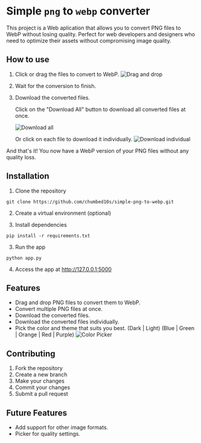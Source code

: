 # Simple `png` to `webp` converter

This project is a Web aplication that allows you to convert PNG files to WebP without losing quality. Perfect for web developers and designers who need to optimize their assets without compromising image quality.

## How to use

1. Click or drag the files to convert to WebP.
![Drag and drop](https://cdn.screenit.app/uploads/n0zrDLqO.gif)

2. Wait for the conversion to finish.

3. Download the converted files.

    Click on the "Download All" button to download all converted files at once.

    ![Download all](https://cdn.screenit.app/uploads/mPZamaes.png)

    Or click on each file to download it individually.
    ![Download individual](https://cdn.screenit.app/uploads/hQGb1aMu.png)

And that's it! You now have a WebP version of your PNG files without any quality loss.

## Installation

1. Clone the repository
```
git clone https://github.com/chumbed10s/simple-png-to-webp.git
```

2. Create a virtual environment (optional)

2. Install dependencies
```
pip install -r requirements.txt
```

3. Run the app
```
python app.py
```

4. Access the app at http://127.0.0.1:5000

## Features

- Drag and drop PNG files to convert them to WebP.
- Convert multiple PNG files at once.
- Download the converted files.
- Download the converted files individually.
- Pick the color and theme that suits you best. (Dark | Light) (Blue | Green | Orange | Red | Purple)
![Color Picker](https://cdn.screenit.app/uploads/04sBE2Y4.png)

## Contributing

1. Fork the repository
2. Create a new branch
3. Make your changes
4. Commit your changes
5. Submit a pull request

## Future Features

- Add support for other image formats.
- Picker for quality settings.
